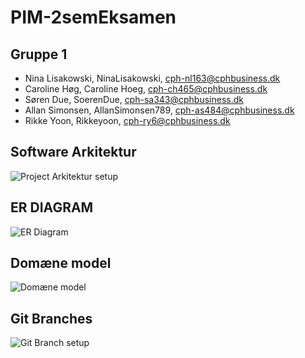 # PIM-2semEksamen

## Gruppe 1
- Nina Lisakowski, NinaLisakowski, cph-nl163@cphbusiness.dk
- Caroline Høg, Caroline Hoeg, cph-ch465@cphbusiness.dk
- Søren Due, SoerenDue, cph-sa343@cphbusiness.dk
- Allan Simonsen, AllanSimonsen789, cph-as484@cphbusiness.dk
- Rikke Yoon, Rikkeyoon, cph-ry6@cphbusiness.dk

## Software Arkitektur
![Project Arkitektur setup](https://github.com/Rikkeyoon/PIM-2semEksamen/blob/master/Illustrationer/Arkitektur.jpg)

## ER DIAGRAM
![ER Diagram](https://github.com/Rikkeyoon/PIM-2semEksamen/blob/master/Illustrationer/ERDIAGRAM.PNG)


## Domæne model
![Domæne model](https://github.com/Rikkeyoon/PIM-2semEksamen/blob/master/Illustrationer/Drawio/PIMDomainModel.jpg)


## Git Branches 
![Git Branch setup](https://github.com/Rikkeyoon/PIM-2semEksamen/blob/master/Illustrationer/Gitbranches.jpg)


